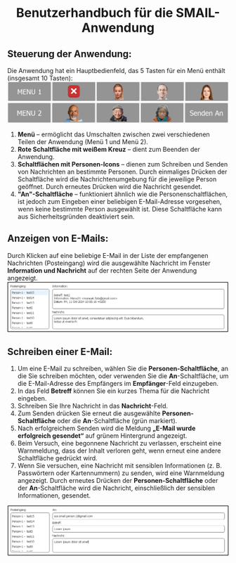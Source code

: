 # <p align="center">Benutzerhandbuch für die SMAIL-Anwendung</p>
## Steuerung der Anwendung:
Die Anwendung hat ein Hauptbedienfeld, das 5 Tasten für ein Menü enthält (insgesamt 10 Tasten):  
![MENU_1](https://github.com/forsenior/senior-os/blob/97586ee86b71fae30ec5496450bd3b763537ad5b/smail/screens/smail_menu1.png)
![MENU_2](https://github.com/forsenior/senior-os/blob/97586ee86b71fae30ec5496450bd3b763537ad5b/smail/screens/smail_menu2_de.png)

1. **Menü** – ermöglicht das Umschalten zwischen zwei verschiedenen Teilen der Anwendung (Menü 1 und Menü 2).
2. **Rote Schaltfläche mit weißem Kreuz** – dient zum Beenden der Anwendung.
3. **Schaltflächen mit Personen-Icons** – dienen zum Schreiben und Senden von Nachrichten an bestimmte Personen. Durch einmaliges Drücken der Schaltfläche wird die Nachrichtenumgebung für die jeweilige Person geöffnet. Durch erneutes Drücken wird die Nachricht gesendet.
4. **"An"-Schaltfläche** – funktioniert ähnlich wie die Personenschaltflächen, ist jedoch zum Eingeben einer beliebigen E-Mail-Adresse vorgesehen, wenn keine bestimmte Person ausgewählt ist. Diese Schaltfläche kann aus Sicherheitsgründen deaktiviert sein.

## Anzeigen von E-Mails:
Durch Klicken auf eine beliebige E-Mail in der Liste der empfangenen Nachrichten (Posteingang) wird die ausgewählte Nachricht im Fenster **Information und Nachricht** auf der rechten Seite der Anwendung angezeigt.
![Email_content](https://github.com/forsenior/senior-os/blob/97586ee86b71fae30ec5496450bd3b763537ad5b/smail/screens/smail_email_content_de.png)

## Schreiben einer E-Mail:
1. Um eine E-Mail zu schreiben, wählen Sie die **Personen-Schaltfläche**, an die Sie schreiben möchten, oder verwenden Sie die **An**-Schaltfläche, um die E-Mail-Adresse des Empfängers im **Empfänger**-Feld einzugeben.
2. In das Feld **Betreff** können Sie ein kurzes Thema für die Nachricht eingeben.
3. Schreiben Sie Ihre Nachricht in das **Nachricht**-Feld.
4. Zum Senden drücken Sie erneut die ausgewählte **Personen-Schaltfläche** oder die **An**-Schaltfläche (grün markiert).
5. Nach erfolgreichem Senden wird die Meldung **„E-Mail wurde erfolgreich gesendet“** auf grünem Hintergrund angezeigt.
6. Beim Versuch, eine begonnene Nachricht zu verlassen, erscheint eine Warnmeldung, dass der Inhalt verloren geht, wenn erneut eine andere Schaltfläche gedrückt wird.
7. Wenn Sie versuchen, eine Nachricht mit sensiblen Informationen (z. B. Passwörtern oder Kartennummern) zu senden, wird eine Warnmeldung angezeigt. Durch erneutes Drücken der **Personen-Schaltfläche** oder der **An**-Schaltfläche wird die Nachricht, einschließlich der sensiblen Informationen, gesendet.

![Recipient_content](https://github.com/forsenior/senior-os/blob/97586ee86b71fae30ec5496450bd3b763537ad5b/smail/screens/smail_recipient_content_de.png)
